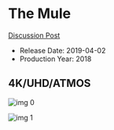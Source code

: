 # The Mule

[Discussion Post](https://www.avsforum.com/threads/bass-eq-for-filtered-movies.2995212/post-57770720)

* Release Date: 2019-04-02
* Production Year: 2018

## 4K/UHD/ATMOS

![img 0](https://i.imgur.com/PpGef65.jpg)

![img 1](https://i.imgur.com/KNTUi13.png)

